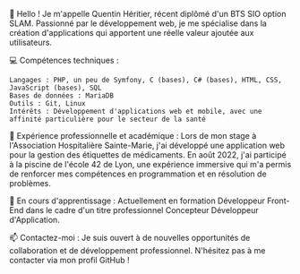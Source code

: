 👋 Hello ! Je m'appelle Quentin Héritier, récent diplômé d'un BTS SIO option SLAM. Passionné par le développement web, je me spécialise dans la création d'applications qui apportent une réelle valeur ajoutée aux utilisateurs.

💻 Compétences techniques :

    Langages : PHP, un peu de Symfony, C (bases), C# (bases), HTML, CSS, JavaScript (bases), SQL
    Bases de données : MariaDB
    Outils : Git, Linux
    Intérêts : Développement d'applications web et mobile, avec une affinité particulière pour le secteur de la santé

🚀 Expérience professionnelle et académique : Lors de mon stage à l'Association Hospitalière Sainte-Marie, j'ai développé une application web pour la gestion des étiquettes de médicaments. En août 2022, j'ai participé à la piscine de l'école 42 de Lyon, une expérience immersive qui m'a permis de renforcer mes compétences en programmation et en résolution de problèmes.

🌱 En cours d'apprentissage : Actuellement en formation Développeur Front-End dans le cadre d'un titre professionnel Concepteur Développeur d'Application.

📫 Contactez-moi : Je suis ouvert à de nouvelles opportunités de collaboration et de développement professionnel. N'hésitez pas à me contacter via mon profil GitHub !

